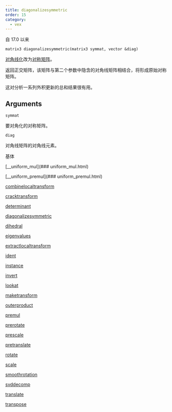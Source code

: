 ```yaml
---
title: diagonalizesymmetric
order: 15
category:
  - vex
---
```


自 17.0 以来

`matrix3 diagonalizesymmetric(matrix3 symmat, vector &diag)`

[对角线化](http://en.wikipedia.org/wiki/Diagonalizable_matrix)改为[对称矩阵](http://en.wikipedia.org/wiki/Symmetric_matrix)。

返回正交矩阵，该矩阵与第二个参数中隐含的对角线矩阵相结合，将形成原始对称矩阵。

这对分析一系列外积更新的总和结果很有用。

## Arguments

`symmat`

要对角化的对称矩阵。

`diag`

对角线矩阵的对角线元素。

基体

[__uniform_mul](### uniform_mul.html)

[__uniform_premul](### uniform_premul.html)

[combinelocaltransform](combinelocaltransform.html)

[cracktransform](cracktransform.html)

[determinant](determinant.html)

[diagonalizesymmetric](diagonalizesymmetric.html)

[dihedral](dihedral.html)

[eigenvalues](eigenvalues.html)

[extractlocaltransform](extractlocaltransform.html)

[ident](ident.html)

[instance](instance.html)

[invert](invert.html)

[lookat](lookat.html)

[maketransform](maketransform.html)

[outerproduct](outerproduct.html)

[premul](premul.html)

[prerotate](prerotate.html)

[prescale](prescale.html)

[pretranslate](pretranslate.html)

[rotate](rotate.html)

[scale](scale.html)

[smoothrotation](smoothrotation.html)

[svddecomp](svddecomp.html)

[translate](translate.html)

[transpose](transpose.html)
